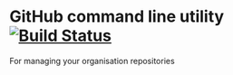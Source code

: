 # GitHub command line utility [![Build Status](https://travis-ci.com/Xetius/github.svg?branch=master)](https://travis-ci.com/Xetius/github)

For managing your organisation repositories

